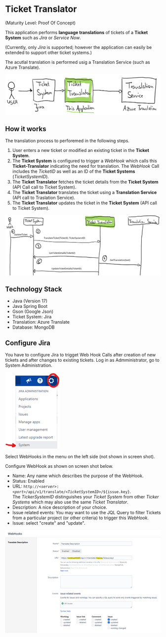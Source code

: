 ﻿# Ticket Translator
(Maturity Level: Proof Of Concept)

This application performs **language translations** of tickets of a **Ticket System** such as *Jira* or *Service Now*.

(Currently, only *Jira* is supported; however the application can easily be extended to support other ticket systems.)

The acutlal translation is performed usig a Translation Service (such as Azure Translate).

![System Landscape Overview](/Documentation/Images/Landscape.png)

## How it works
The translation process to perforemed in the following steps.
1. User enters a new ticket or modified an existing ticket in the **Ticket System**.
2. The **Ticket System** is configured to trigger a *WebHook* which calls this **Ticket-Translator** indicating the need for translation. The *WebHook* Call includes the *TicketID* as well as an ID of the **Ticket Systems** (*TicketSystemID*).
3. The **Ticket Translator** fetches the ticket details from the **Ticket System** (API Call call to Ticket System).
4. The **Ticket Translator** translates the ticket using a **Translation Service** (API call to Traslation Service).
5. The **Ticket Translator** updates the ticket in the **Ticket System** (API call to Ticket System).

![System Landscape Overview](/Documentation/Images/SequenceDiagram.png)

## Technology Stack
* Java (Version 17)
* Java Spring Boot
* Gson (Google Json)
* Ticket System: Jira
* Translation: Azure Translate
* Database: MongoDB

## Configure Jira
You have to configure Jira to trigget Web Hook Calls after creation of new tickets and after changes to existing tickets. Log in as Admministrator, go to System Administration.

![Jira Admin](/Documentation/Images/JiraAdmin.png)

Select WebHooks in the menu on the left side (not shown in screen shot).

Configure WebHook as shown on screen shot below.
* Name: Any name which describes the purpose of the WebHook.
* Status: Enabled
* URL: <code>http://*\<server\>*:*\<port\>*/api/v1/translate/*\<TicketSystemID\>*/${issue.key}</code>.<br />
  The *TickerSystemID* distinguishes your *Ticket System* from other *Ticker Systems* which may also use the same *Ticket Translator*.
* Description: A nice description of your choice.
* Issue related events: You may want to use the JQL Query to filter Tickets from a particular project (or other criteria) to trigger this *WebHook*.
* Issue: select "create" and "update".

![Jira WebHook](/Documentation/Images/JiraWebHooks.png)





